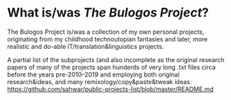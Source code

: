 # What is/was _The Bulogos Project_? #

The Bulogos Project is/was a collection of my own personal projects, originating from my childhood technoutopian fantasies and later, more realistic and do-able IT/translation&linguistics projects.

A partial list of the subprojects (and also incomplete as the original research papers of many of the projects span hunderds of very long .txt files circa before the years pre-2010–2019 and employing both original research&ideas, and many remixology/copy&paste&tweak ideas:
https://github.com/sahwar/public-projects-list/blob/master/README.md
